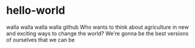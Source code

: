 # hello-world
walla walla walla walla github
Who wants to think about agriculture in new and exciting ways to change the world?
We're gonna be the best versions of ourselves that we can be
